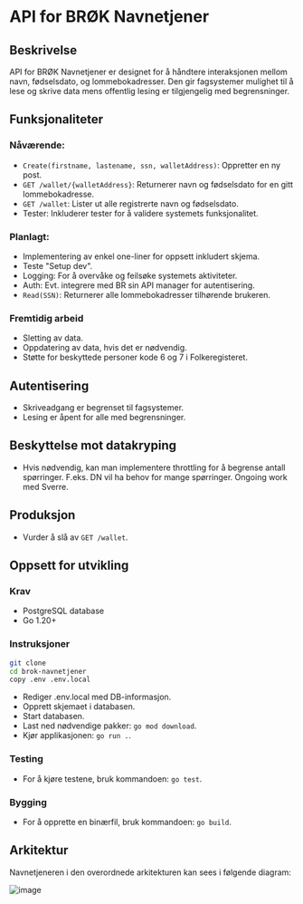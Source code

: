 # API for BRØK Navnetjener

## Beskrivelse

API for BRØK Navnetjener er designet for å håndtere interaksjonen mellom navn, fødselsdato, og lommebokadresser. Den gir fagsystemer mulighet til å lese og skrive data mens offentlig lesing er tilgjengelig med begrensninger.

## Funksjonaliteter

### Nåværende:

* `Create(firstname, lastename, ssn, walletAddress)`: Oppretter en ny post.
* `GET /wallet/{walletAddress}`: Returnerer navn og fødselsdato for en gitt lommebokadresse.
* `GET /wallet`: Lister ut alle registrerte navn og fødselsdato.
* Tester: Inkluderer tester for å validere systemets funksjonalitet.

### Planlagt:

* Implementering av enkel one-liner for oppsett inkludert skjema.
* Teste "Setup dev".
* Logging: For å overvåke og feilsøke systemets aktiviteter.
* Auth: Evt. integrere med BR sin API manager for autentisering.
* `Read(SSN)`: Returnerer alle lommebokadresser tilhørende brukeren.

### Fremtidig arbeid

* Sletting av data.
* Oppdatering av data, hvis det er nødvendig.
* Støtte for beskyttede personer kode 6 og 7 i Folkeregisteret.

## Autentisering

* Skriveadgang er begrenset til fagsystemer.
* Lesing er åpent for alle med begrensninger.

## Beskyttelse mot datakryping

* Hvis nødvendig, kan man implementere throttling for å begrense antall spørringer. F.eks. DN vil ha behov for mange spørringer. Ongoing work med Sverre.

## Produksjon

* Vurder å slå av `GET /wallet`.

## Oppsett for utvikling

### Krav

* PostgreSQL database
* Go 1.20+

### Instruksjoner

```bash
git clone
cd brok-navnetjener
copy .env .env.local
```

* Rediger .env.local med DB-informasjon.
* Opprett skjemaet i databasen.
* Start databasen.
* Last ned nødvendige pakker: `go mod download`.
* Kjør applikasjonen: `go run .`.

### Testing

* For å kjøre testene, bruk kommandoen: `go test`.

### Bygging

* For å opprette en binærfil, bruk kommandoen: `go build`.

## Arkitektur

Navnetjeneren i den overordnede arkitekturen kan sees i følgende diagram:

![image](https://github.com/brreg/brok-navnetjener/assets/877417/266b0aaa-81d1-4fa6-a1f3-a463f96bcca6)
